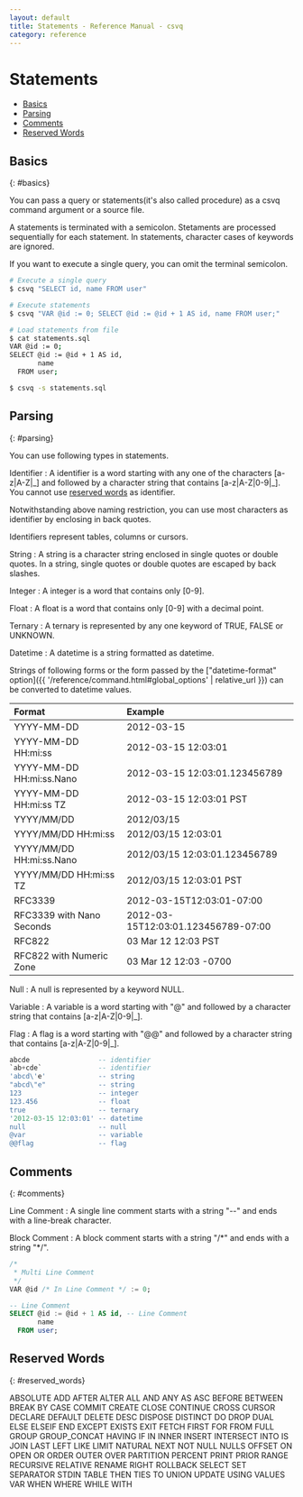```yaml
---
layout: default
title: Statements - Reference Manual - csvq
category: reference
---
```


# Statements

* [Basics](#basics)
* [Parsing](#parsing)
* [Comments](#comments)
* [Reserved Words](#reserved_words)

## Basics
{: #basics}

You can pass a query or statements(it's also called procedure) as a csvq command argument or a source file.

A statements is terminated with a semicolon. 
Stetaments are processed sequentially for each statement.
In statements, character cases of keywords are ignored.

If you want to execute a single query, you can omit the terminal semicolon.  

```bash
# Execute a single query
$ csvq "SELECT id, name FROM user"

# Execute statements
$ csvq "VAR @id := 0; SELECT @id := @id + 1 AS id, name FROM user;"

# Load statements from file
$ cat statements.sql
VAR @id := 0;
SELECT @id := @id + 1 AS id,
       name
  FROM user;

$ csvq -s statements.sql
```
## Parsing
{: #parsing}

You can use following types in statements.

Identifier
: A identifier is a word starting with any one of the characters \[a-z\|A-Z\|\_\] and followed by a character string that contains \[a-z\|A-Z\|0-9\|\_\].
  You cannot use [reserved words](#reserved_words) as identifier.

  Notwithstanding above naming restriction, you can use most characters as identifier by enclosing in back quotes.
  
  Identifiers represent tables, columns or cursors. 
  
String
: A string is a character string enclosed in single quotes or double quotes.
  In a string, single quotes or double quotes are escaped by back slashes.

Integer
: A integer is a word that contains only \[0-9\].

Float
: A float is a word that contains only \[0-9\] with a decimal point.

Ternary
: A ternary is represented by any one keyword of TRUE, FALSE or UNKNOWN.

Datetime
: A datetime is a string formatted as datetime.

  Strings of following forms or the form passed by the ["datetime-format" option]({{ '/reference/command.html#global_options' | relative_url }}) can be converted to datetime values.
  
  | Format | Example |
  | :- | :- |
  | YYYY-MM-DD | 2012-03-15 |
  | YYYY-MM-DD HH:mi:ss | 2012-03-15 12:03:01 |
  | YYYY-MM-DD HH:mi:ss.Nano | 2012-03-15 12:03:01.123456789 |
  | YYYY-MM-DD HH:mi:ss TZ | 2012-03-15 12:03:01 PST |
  | YYYY/MM/DD | 2012/03/15 |
  | YYYY/MM/DD HH:mi:ss | 2012/03/15 12:03:01 |
  | YYYY/MM/DD HH:mi:ss.Nano | 2012/03/15 12:03:01.123456789 |
  | YYYY/MM/DD HH:mi:ss TZ | 2012/03/15 12:03:01 PST |
  | RFC3339 | 2012-03-15T12:03:01-07:00 |
  | RFC3339 with Nano Seconds | 2012-03-15T12:03:01.123456789-07:00 |
  | RFC822 | 03 Mar 12 12:03 PST |
  | RFC822 with Numeric Zone | 03 Mar 12 12:03 -0700 |

Null
: A null is represented by a keyword NULL.

Variable
: A variable is a word starting with "@" and followed by a character string that contains \[a-z\|A-Z\|0-9\|\_\].

Flag
: A flag is a word starting with "@@" and followed by a character string that contains \[a-z\|A-Z\|0-9\|\_\].

```sql
abcde                 -- identifier
`ab+cde`              -- identifier
'abcd\'e'             -- string
"abcd\"e"             -- string
123                   -- integer
123.456               -- float
true                  -- ternary
'2012-03-15 12:03:01' -- datetime
null                  -- null
@var                  -- variable
@@flag                -- flag
```

## Comments
{: #comments}

Line Comment
: A single line comment starts with a string "--" and ends with a line-break character. 

Block Comment
: A block comment starts with a string "/\*" and ends with a string "\*/".


```sql
/*
 * Multi Line Comment
 */
VAR @id /* In Line Comment */ := 0;

-- Line Comment
SELECT @id := @id + 1 AS id, -- Line Comment
       name
  FROM user;
```

## Reserved Words
{: #reserved_words}

ABSOLUTE ADD AFTER ALTER ALL AND ANY AS ASC
BEFORE BETWEEN BREAK BY
CASE COMMIT CREATE CLOSE CONTINUE CROSS CURSOR
DECLARE DEFAULT DELETE DESC DISPOSE DISTINCT DO DROP DUAL
ELSE ELSEIF END EXCEPT EXISTS EXIT
FETCH FIRST FOR FROM FULL
GROUP GROUP_CONCAT
HAVING
IF IN INNER INSERT INTERSECT INTO IS
JOIN
LAST LEFT LIKE LIMIT
NATURAL NEXT NOT NULL NULLS
OFFSET ON OPEN OR ORDER OUTER OVER
PARTITION PERCENT PRINT PRIOR
RANGE RECURSIVE RELATIVE RENAME RIGHT ROLLBACK
SELECT SET SEPARATOR STDIN
TABLE THEN TIES TO
UNION UPDATE USING
VALUES VAR
WHEN WHERE WHILE WITH
